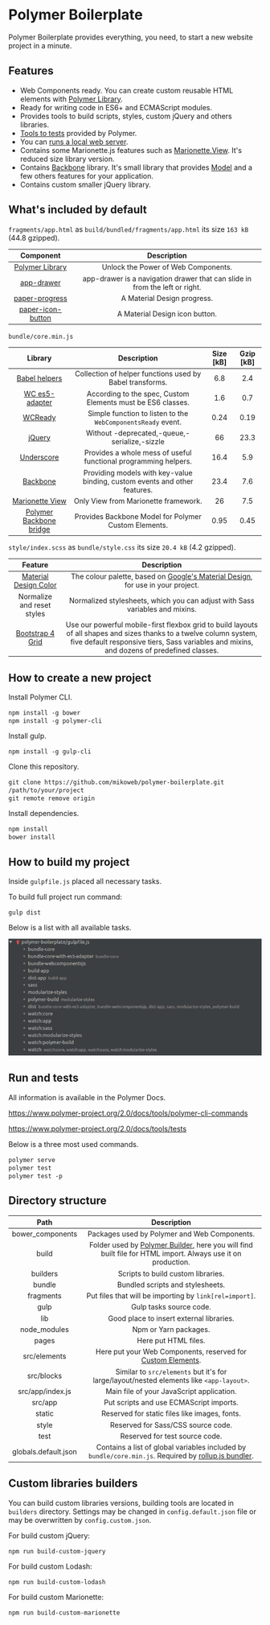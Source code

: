 # Polymer Boilerplate

Polymer Boilerplate provides everything, you need, to start a new website project in a minute.

## Features

* Web Components ready. You can create custom reusable HTML elements with 
[Polymer Library](https://www.polymer-project.org/2.0/docs/devguide/feature-overview).
* Ready for writing code in ES6+ and ECMAScript modules.
* Provides tools to build scripts, styles, custom jQuery and others libraries.
* [Tools to tests](https://www.polymer-project.org/2.0/docs/tools/tests) provided by Polymer.
* You can [runs a local web server](https://www.polymer-project.org/2.0/docs/tools/polymer-cli-commands#serve).
* Contains some Marionette.js features such as [Marionette.View](https://marionettejs.com/docs/master/marionette.view.html).
    It's reduced size library version.
* Contains [Backbone](http://backbonejs.org) library. It's small library that provides [Model](http://backbonejs.org/#Model) 
    and a few others features for your application.
* Contains custom smaller jQuery library.

## What's included by default

`fragments/app.html` as `build/bundled/fragments/app.html` its size `163 kB` (44.8 gzipped).

Component | Description
:---: | :---:
 [Polymer Library](https://www.polymer-project.org/) | Unlock the Power of Web Components.
 [app-drawer](https://www.webcomponents.org/element/PolymerElements/app-layout/elements/app-drawer) | app-drawer is a navigation drawer that can slide in from the left or right.
 [paper-progress](https://www.webcomponents.org/element/PolymerElements/paper-progress) | A Material Design progress.
 [paper-icon-button](https://www.webcomponents.org/element/PolymerElements/paper-icon-button) | A Material Design icon button.

`bundle/core.min.js`

Library | Description | Size [kB] | Gzip [kB]
:---: | :---: | :---: | :---:
 [Babel helpers](https://www.npmjs.com/package/babel-helpers) | Collection of helper functions used by Babel transforms. | 6.8 | 2.4 
 [WC es5-adapter](https://github.com/webcomponents/webcomponentsjs#custom-elements-es5-adapterjs) | According to the spec, Custom Elements must be ES6 classes. | 1.6 | 0.7
 [WCReady](https://github.com/mikoweb/wc-ready) | Simple function to listen to the `WebComponentsReady` event. | 0.24 | 0.19 
 [jQuery](https://github.com/jquery/jquery#how-to-build-your-own-jquery) | Without -deprecated,-queue,-serialize,-sizzle | 66 | 23.3 
 [Underscore](http://underscorejs.org/) | Provides a whole mess of useful functional programming helpers. | 16.4 | 5.9 
 [Backbone](http://backbonejs.org/) | Providing models with key-value binding, custom events and other features. | 23.4 | 7.6 
 [Marionette View](https://marionettejs.com/docs/master/marionette.view.html) | Only View from Marionette framework. | 26 | 7.5
 [Polymer Backbone bridge](https://github.com/mikoweb/polymer-backbone) | Provides Backbone Model for Polymer Custom Elements. | 0.95 | 0.45

`style/index.scss` as `bundle/style.css` its size `20.4 kB` (4.2 gzipped).

Feature | Description
:---: | :---:
 [Material Design Color](https://github.com/mrmlnc/material-color) | The colour palette, based on [Google's Material Design](http://www.google.com/design/spec/style/color.html), for use in your project.
 Normalize and reset styles | Normalized stylesheets, which you can adjust with Sass variables and mixins.
 [Bootstrap 4 Grid](https://getbootstrap.com/docs/4.0/layout/grid/) | Use our powerful mobile-first flexbox grid to build layouts of all shapes and sizes thanks to a twelve column system, five default responsive tiers, Sass variables and mixins, and dozens of predefined classes. 

## How to create a new project

Install Polymer CLI.

    npm install -g bower
    npm install -g polymer-cli
    
Install gulp.

    npm install -g gulp-cli

Clone this repository.

    git clone https://github.com/mikoweb/polymer-boilerplate.git /path/to/your/project
    git remote remove origin

Install dependencies.

    npm install
    bower install

## How to build my project

Inside `gulpfile.js` placed all necessary tasks. 

To build full project run command:

    gulp dist

Below is a list with all available tasks.

![gulp tasks](https://github.com/mikoweb/polymer-boilerplate/raw/master/docs/tasks.png)

## Run and tests

All information is available in the Polymer Docs.

https://www.polymer-project.org/2.0/docs/tools/polymer-cli-commands

https://www.polymer-project.org/2.0/docs/tools/tests

Below is a three most used commands.

    polymer serve
    polymer test
    polymer test -p
    
## Directory structure

Path | Description
:---: | :---:
 bower_components | Packages used by Polymer and Web Components.
 build | Folder used by [Polymer Builder](https://www.polymer-project.org/2.0/docs/tools/polymer-json), here you will find built file for HTML import. Always use it on production.
 builders | Scripts to build custom libraries.
 bundle | Bundled scripts and stylesheets.
 fragments | Put files that will be importing by `link[rel=import]`.
 gulp | Gulp tasks source code.
 lib | Good place to insert external libraries.
 node_modules | Npm or Yarn packages.
 pages | Here put HTML files.
 src/elements | Here put your Web Components, reserved for [Custom Elements](https://www.polymer-project.org/2.0/docs/devguide/registering-elements).
 src/blocks | Similar to `src/elements` but it's for large/layout/nested elements like `<app-layout>`.
 src/app/index.js | Main file of your JavaScript application.
 src/app | Put scripts and use ECMAScript imports.
 static | Reserved for static files like images, fonts.
 style | Reserved for Sass/CSS source code.
 test | Reserved for test source code.
 globals.default.json | Contains a list of global variables included by `bundle/core.min.js`. Required by [rollup.js bundler](https://rollupjs.org/).

##  Custom libraries builders

You can build custom libraries versions, building tools are located in `builders` directory. Settings may be changed 
in `config.default.json` file or may be overwritten by `config.custom.json`.

For build custom jQuery:
```
npm run build-custom-jquery
```

For build custom Lodash:
```
npm run build-custom-lodash
```

For build custom Marionette:
```
npm run build-custom-marionette
```
